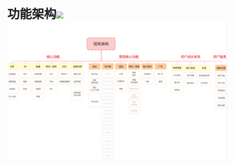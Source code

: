 # 功能架构![](http://www.processon.com/chart_image/593a225ce4b0837393a7516d.png)![](/assets/impor.png)



